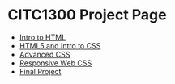 # CITC1300 Project Page



<ul>
    <li> <a href="Intro_to_html/index.html"> Intro to HTML </a> </li>
    <li> <a href="html5_intro_to_html/index.html" target="_blank" > HTML5 and Intro to CSS </a> </li>
    <li> <a href="adv_css/index.html" target="_blank" > Advanced CSS </a> </li> 
    <li> <a href="Responsive_web/index.html" target="_blank" > Responsive Web CSS </a> </li> 
     <li> <a href="Final_project/index.html " target="_blank" > Final Project </a> </li> 
</ul>

